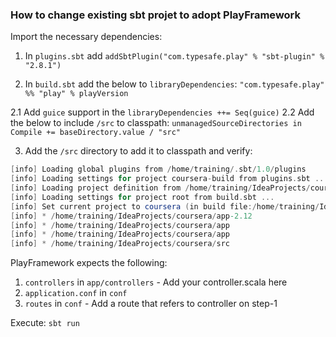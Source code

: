 ### How to change existing sbt projet to adopt PlayFramework

Import the necessary dependencies:
1. In `plugins.sbt` add 
`addSbtPlugin("com.typesafe.play" % "sbt-plugin" % "2.8.1")`

2. In `build.sbt` add the below to `libraryDependencies`:
`"com.typesafe.play" %% "play" % playVersion`

2.1 Add `guice` support in the `libraryDependencies ++= Seq(guice)`
2.2 Add the below to include `/src` to classpath:
`unmanagedSourceDirectories in Compile += baseDirectory.value / "src"`

3. Add the `/src` directory to add it to classpath and verify:

```sbt "show unmanagedSourceDirectories"
[info] Loading global plugins from /home/training/.sbt/1.0/plugins
[info] Loading settings for project coursera-build from plugins.sbt ...
[info] Loading project definition from /home/training/IdeaProjects/coursera/project
[info] Loading settings for project root from build.sbt ...
[info] Set current project to coursera (in build file:/home/training/IdeaProjects/coursera/)
[info] * /home/training/IdeaProjects/coursera/app-2.12
[info] * /home/training/IdeaProjects/coursera/app
[info] * /home/training/IdeaProjects/coursera/app
[info] * /home/training/IdeaProjects/coursera/src
```

PlayFramework expects the following:
1. `controllers` in `app/controllers` - Add your controller.scala here
2. `application.conf` in `conf`
3. `routes` in `conf` - Add a route that refers to controller on step-1

Execute: `sbt run`


